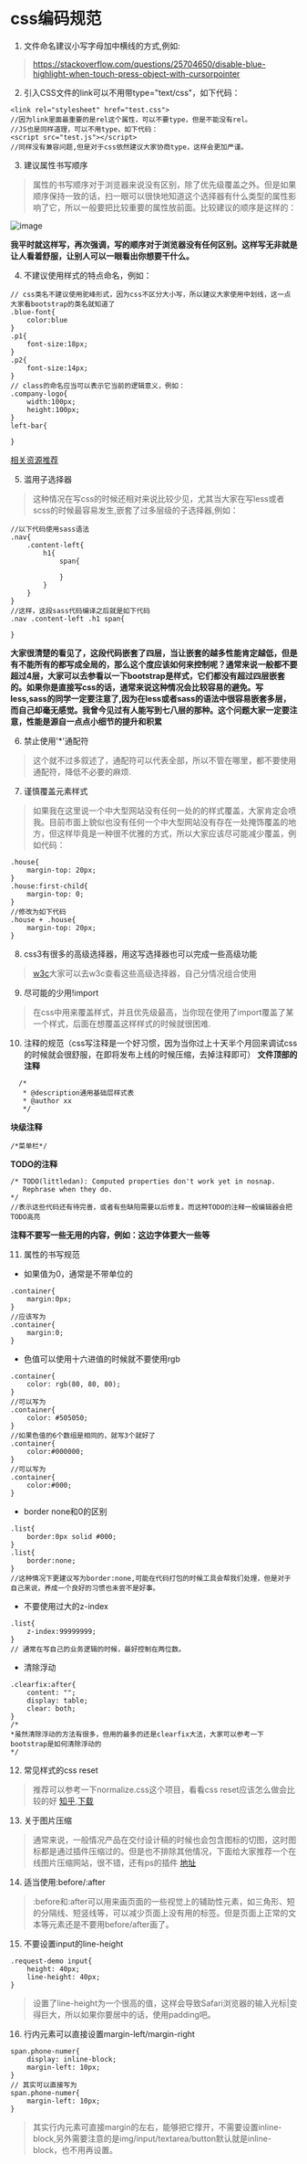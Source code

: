 # css编码规范
1. 文件命名建议小写字母加中横线的方式,例如:
> https://stackoverflow.com/questions/25704650/disable-blue-highlight-when-touch-press-object-with-cursorpointer
2. 引入CSS文件的link可以不用带type="text/css"，如下代码：
```
<link rel="stylesheet" href="test.css">
//因为link里面最重要的是rel这个属性，可以不要type，但是不能没有rel。
//JS也是同样道理，可以不用type，如下代码：
<script src="test.js"></script>
//同样没有兼容问题,但是对于css依然建议大家协商type，这样会更加严谨。
```
3. 建议属性书写顺序
> 属性的书写顺序对于浏览器来说没有区别，除了优先级覆盖之外。但是如果顺序保持一致的话，扫一眼可以很快地知道这个选择器有什么类型的属性影响了它，所以一般要把比较重要的属性放前面。比较建议的顺序是这样的：

![image](https://user-gold-cdn.xitu.io/2017/8/24/40dd68c5f860f12f01bfc9a0670506fd?imageView2/0/w/1280/h/960/format/webp/ignore-error/1)

**我平时就这样写，再次强调，写的顺序对于浏览器没有任何区别。这样写无非就是让人看着舒服，让别人可以一眼看出你想要干什么。**

4. 不建议使用样式的特点命名，例如：
```
// css类名不建议使用驼峰形式，因为css不区分大小写，所以建议大家使用中划线，这一点大家看bootstrap的类名就知道了
.blue-font{
    color:blue
}
.p1{
    font-size:18px;
}
.p2{
    font-size:14px;
} 
// class的命名应当可以表示它当前的逻辑意义，例如：
.company-logo{
    width:100px;
    height:100px;
}
left-bar{
    
}
```
[相关资源推荐](http://codeguide.bootcss.com/)

5. 滥用子选择器

> 这种情况在写css的时候还相对来说比较少见，尤其当大家在写less或者scss的时候最容易发生,嵌套了过多层级的子选择器,例如：
```
//以下代码使用sass语法
.nav{
    .content-left{
        h1{
            span{
            
            }
        }
    }
}
//这样，这段sass代码编译之后就是如下代码
.nav .content-left .h1 span{

}
```
**大家很清楚的看见了，这段代码嵌套了四层，当让嵌套的越多性能肯定越低，但是有不能所有的都写成全局的，那么这个度应该如何来控制呢？通常来说一般都不要超过4层，大家可以去参看以一下bootstrap是样式，它们都没有超过四层嵌套的。如果你是直接写css的话，通常来说这种情况会比较容易的避免。写less,sass的同学一定要注意了,因为在less或者sass的语法中很容易嵌套多层，而自己却毫无感觉。我曾今见过有人能写到七八层的那种。这个问题大家一定要注意，性能是源自一点点小细节的提升和积累**

6. 禁止使用'*'通配符
> 这个就不过多叙述了，通配符可以代表全部，所以不管在哪里，都不要使用通配符，降低不必要的麻烦.

7. 谨慎覆盖元素样式

> 如果我在这里说一个中大型网站没有任何一处的的样式覆盖，大家肯定会喷我。目前市面上貌似也没有任何一个中大型网站没有存在一处掩饰覆盖的地方，但这样毕竟是一种很不优雅的方式，所以大家应该尽可能减少覆盖，例如代码：
```
.house{
    margin-top: 20px;
}
.house:first-child{
    margin-top: 0;
}
//修改为如下代码
.house + .house{
    margin-top: 20px;
}
```

8. css3有很多的高级选择器，用这写选择器也可以完成一些高级功能

> [w3c](http://www.w3school.com.cn/cssref/css_selectors.asp)大家可以去w3c查看这些高级选择器，自己分情况组合使用

9. 尽可能的少用!import
 >在css中用来覆盖样式，并且优先级最高，当你现在使用了import覆盖了某一个样式，后面在想覆盖这样样式的时候就很困难.
 
10. 注释的规范（css写注释是一个好习惯，因为当你过上十天半个月回来调试css的时候就会很舒服，在即将发布上线的时候压缩，去掉注释即可）
**文件顶部的注释**
```
  /*
   * @description通用基础层样式表
   * @author xx
   */
```
**块级注释**
```
/*菜单栏*/
```
**TODO的注释**
```
/* TODO(littledan): Computed properties don't work yet in nosnap.
   Rephrase when they do.
*/
//表示这些代码还有待完善，或者有些缺陷需要以后修复。而这种TODO的注释一般编辑器会把TODO高亮
```
**注释不要写一些无用的内容，例如：这边字体要大一些等**

11. 属性的书写规范
- 如果值为0，通常是不带单位的
```
.container{
    margin:0px;
}
//应该写为
.container{
    margin:0;
}
```
- 色值可以使用十六进值的时候就不要使用rgb
```
.container{
    color: rgb(80, 80, 80);
}
//可以写为
.container{
    color: #505050;
}
//如果色值的6个数组是相同的，就写3个就好了
.container{
    color:#000000;
}
//可以写为
.container{
    color:#000;
}
```
- border none和0的区别
```
.list{
    border:0px solid #000;
}
.list{
    border:none;
}
//这种情况下更建议写为border:none,可能在代码打包的时候工具会帮我们处理，但是对于自己来说，养成一个良好的习惯也未尝不是好事。
```
- 不要使用过大的z-index
```
.list{
    z-index:99999999;
}
// 通常在写自己的业务逻辑的时候，最好控制在两位数。
```
- 清除浮动
```
.clearfix:after{
    content: "";
    display: table;
    clear: both;
}
/*
*虽然清除浮动的方法有很多，但用的最多的还是clearfix大法，大家可以参考一下bootstrap是如何清除浮动的
*/
```
12. 常见样式的css reset

> 推荐可以参考一下normalize.css这个项目，看看css reset应该怎么做会比较的好 [知乎](https://www.zhihu.com/question/20094066),[下载](https://necolas.github.io/normalize.css/)

13. 关于图片压缩
> 通常来说，一般情况产品在交付设计稿的时候也会包含图标的切图，这时图标都是通过插件压缩过的。但是也不排除其他情况，下面给大家推荐一个在线图片压缩网站，很不错，还有ps的插件 [地址](https://tinypng.com/)

14. 适当使用:before/:after
> :before和:after可以用来画页面的一些视觉上的辅助性元素，如三角形、短的分隔线、短竖线等，可以减少页面上没有用的标签。但是页面上正常的文本等元素还是不要用before/after画了。

15. 不要设置input的line-height
```
.request-demo input{
    height: 40px;
    line-height: 40px;
}
```
> 设置了line-height为一个很高的值，这样会导致Safari浏览器的输入光标|变得巨大，所以如果你要居中的话，使用padding吧。

16. 行内元素可以直接设置margin-left/margin-right

```
span.phone-numer{
    display: inline-block;
    margin-left: 10px;
}
// 其实可以直接写为
span.phone-numer{
    margin-left: 10px;
}
```
> 其实行内元素可直接margin的左右，能够把它撑开，不需要设置inline-block,另外需要注意的是img/input/textarea/button默认就是inline-block，也不用再设置。





    

